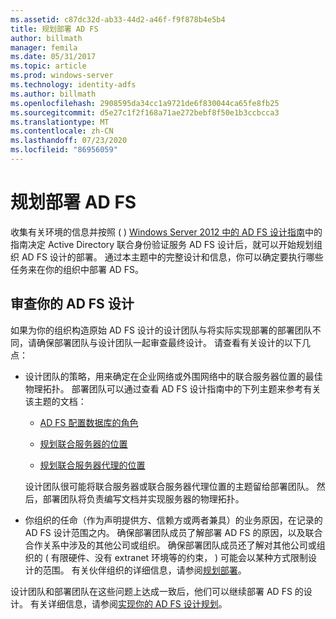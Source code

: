 ```yaml
---
ms.assetid: c87dc32d-ab33-44d2-a46f-f9f878b4e5b4
title: 规划部署 AD FS
author: billmath
manager: femila
ms.date: 05/31/2017
ms.topic: article
ms.prod: windows-server
ms.technology: identity-adfs
ms.author: billmath
ms.openlocfilehash: 2908595da34cc1a9721de6f830044ca65fe8fb25
ms.sourcegitcommit: d5e27c1f2f168a71ae272bebf8f50e1b3ccbcca3
ms.translationtype: MT
ms.contentlocale: zh-CN
ms.lasthandoff: 07/23/2020
ms.locfileid: "86956059"
---
```

# <a name="planning-to-deploy-ad-fs"></a>规划部署 AD FS


收集有关环境的信息并按照 \( \) [Windows Server 2012 中的 AD FS 设计指南](../design/ad-fs-design-guide-in-windows-server-2012.md)中的指南决定 Active Directory 联合身份验证服务 AD FS 设计后，就可以开始规划组织 AD FS 设计的部署。 通过本主题中的完整设计和信息，你可以确定要执行哪些任务来在你的组织中部署 AD FS。  
  
## <a name="reviewing-your-ad-fs-design"></a>审查你的 AD FS 设计  
如果为你的组织构造原始 AD FS 设计的设计团队与将实际实现部署的部署团队不同，请确保部署团队与设计团队一起审查最终设计。 请查看有关设计的以下几点：  
  
-   设计团队的策略，用来确定在企业网络或外围网络中的联合服务器位置的最佳物理拓扑。 部署团队可以通过查看 AD FS 设计指南中的下列主题来参考有关该主题的文档：  
  
    -   [AD FS 配置数据库的角色](../../ad-fs/technical-reference/The-Role-of-the-AD-FS-Configuration-Database.md)  
  
    -   [规划联合服务器的位置](../design/planning-federation-server-placement.md)  
  
    -   [规划联合服务器代理的位置](../design/planning-federation-server-proxy-placement.md)  
  
    设计团队很可能将联合服务器或联合服务器代理位置的主题留给部署团队。 然后，部署团队将负责编写文档并实现服务器的物理拓扑。  
  
-   你组织的任命（作为声明提供方、信赖方或两者兼具）的业务原因，在记录的 AD FS 设计范围之内。 确保部署团队成员了解部署 AD FS 的原因，以及联合合作关系中涉及的其他公司或组织。 确保部署团队成员还了解对其他公司或组织的 \( 有限硬件、没有 extranet 环境等的约束， \) 可能会以某种方式限制设计的范围。 有关伙伴组织的详细信息，请参阅[规划部署](../design/planning-your-deployment.md)。  
  
设计团队和部署团队在这些问题上达成一致后，他们可以继续部署 AD FS 的设计。 有关详细信息，请参阅[实现你的 AD FS 设计规划](Implementing-Your-AD-FS-Design-Plan.md)。  
